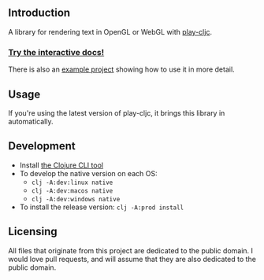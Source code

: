 ## Introduction

A library for rendering text in OpenGL or WebGL with [play-cljc](https://github.com/oakes/play-cljc).

### [Try the interactive docs!](https://oakes.github.io/play-cljc/cljs/play-cljc.gl.text.html)

There is also an [example project](https://github.com/oakes/play-cljc-examples/tree/master/ui-gallery) showing how to use it in more detail.

## Usage

If you're using the latest version of play-cljc, it brings this library in automatically.

## Development

* Install [the Clojure CLI tool](https://clojure.org/guides/getting_started#_clojure_installer_and_cli_tools)
* To develop the native version on each OS:
  * `clj -A:dev:linux native`
  * `clj -A:dev:macos native`
  * `clj -A:dev:windows native`
* To install the release version: `clj -A:prod install`

## Licensing

All files that originate from this project are dedicated to the public domain. I would love pull requests, and will assume that they are also dedicated to the public domain.
